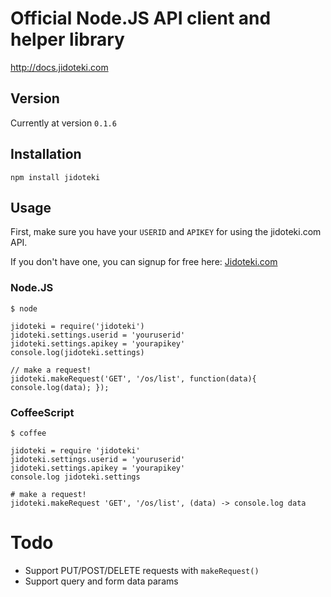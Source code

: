 # Official Node.JS API client and helper library

http://docs.jidoteki.com

## Version

Currently at version `0.1.6`

## Installation

`npm install jidoteki`

## Usage

First, make sure you have your `USERID` and `APIKEY` for using the jidoteki.com API.

If you don't have one, you can signup for free here: [Jidoteki.com](https://jidoteki.com)

### Node.JS

```
$ node

jidoteki = require('jidoteki')
jidoteki.settings.userid = 'youruserid'
jidoteki.settings.apikey = 'yourapikey'
console.log(jidoteki.settings)

// make a request!
jidoteki.makeRequest('GET', '/os/list', function(data){ console.log(data); });
```

### CoffeeScript

```
$ coffee

jidoteki = require 'jidoteki'
jidoteki.settings.userid = 'youruserid'
jidoteki.settings.apikey = 'yourapikey'
console.log jidoteki.settings

# make a request!
jidoteki.makeRequest 'GET', '/os/list', (data) -> console.log data
```

# Todo

* Support PUT/POST/DELETE requests with `makeRequest()`
* Support query and form data params
